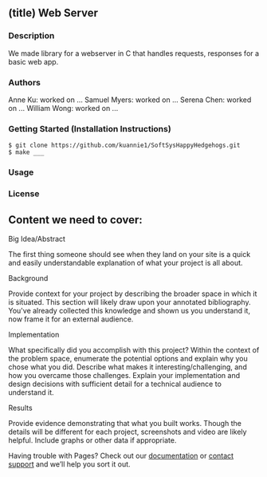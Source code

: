 ## (title) Web Server

### Description

We made library for a webserver in C that handles requests, responses for a basic web app. 

### Authors
Anne Ku: worked on ...
Samuel Myers: worked on ...
Serena Chen: worked on ...
William Wong: worked on ...

### Getting Started (Installation Instructions)
	$ git clone https://github.com/kuannie1/SoftSysHappyHedgehogs.git
	$ make ___
### Usage

### License

## Content we need to cover:

Big Idea/Abstract

The first thing someone should see when they land on your site is a quick and easily understandable explanation of what your project is all about.

Background

Provide context for your project by describing the broader space in which it is situated. This section will likely draw upon your annotated bibliography. You've already collected this knowledge and shown us you understand it, now frame it for an external audience.

Implementation

What specifically did you accomplish with this project? Within the context of the problem space, enumerate the potential options and explain why you chose what you did. Describe what makes it interesting/challenging, and how you overcame those challenges. Explain your implementation and design decisions with sufficient detail for a technical audience to understand it.

Results

Provide evidence demonstrating that what you built works. Though the details will be different for each project, screenshots and video are likely helpful. Include graphs or other data if appropriate.


Having trouble with Pages? Check out our [documentation](https://help.github.com/categories/github-pages-basics/) or [contact support](https://github.com/contact) and we’ll help you sort it out.
